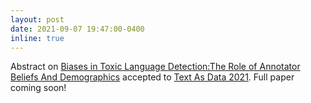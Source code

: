 ```yaml
---
layout: post
date: 2021-09-07 19:47:00-0400
inline: true
---
```


Abstract on [Biases in Toxic Language Detection:The Role of Annotator Beliefs And Demographics]() accepted to [Text As Data 2021](https://tada2021.org/). Full paper coming soon!
